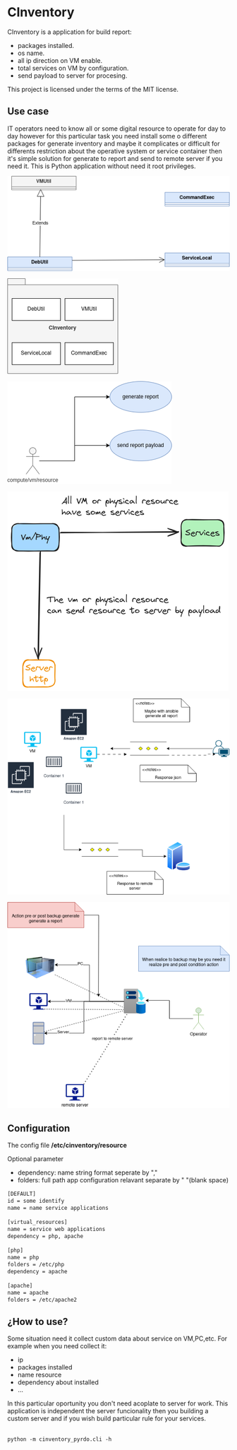 CInventory
=================================

CInventory is a application for build report:

- packages installed.
- os name.
- all ip direction on VM enable.
- total services on VM by configuration.
- send payload to server for procesing.

This project is licensed under the terms of the MIT license.

## Use case

IT operators need to know all or some digital resource to operate for day to day however for this particular task you need install some o different packages for generate inventory and maybe it complicates or difficult for differents restriction about the operative system or service container then it's simple solution for generate to report and send to remote server if you need it. 
This is Python application without need it root privileges.


![class](img/class.png)

![packages](img/packages.png)

![use case](img/use%20case.png)

![util can send](img/util.png)

![using](img/maybe-using-cinventory.png)

![using with backup](img/usecase2.png)



## Configuration

The config file **/etc/cinventory/resource**

Optional parameter

- dependency: name string format seperate by ","
- folders: full path app configuration relavant separate by " "(blank space)

```
[DEFAULT]
id = some identify
name = name service applications

[virtual_resources]
name = service web applications
dependency = php, apache

[php]
name = php
folders = /etc/php
dependency = apache

[apache]
name = apache
folders = /etc/apache2

```

## ¿How to use?

Some situation need it collect custom data about service on VM,PC,etc. For example when you need collect it:

- ip 
- packages installed
- name resource
- dependency about installed
- ...

In this particular oportunity you don't need acoplate to server for work. This application is independent the server funcionality then you building a custom server and if you wish build particular rule for your services.

```

python -m cinventory_pyrdo.cli -h

```